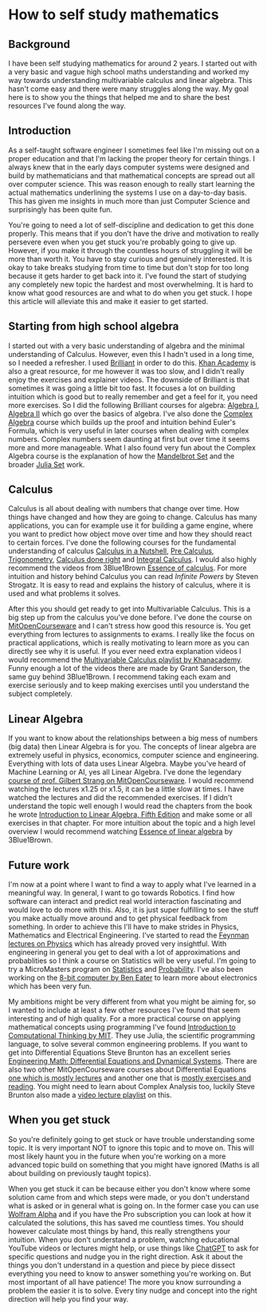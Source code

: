 <!--blog.modified_on="2024-1-3"-->
# How to self study mathematics

## Background

I have been self studying mathematics for around 2 years. I started out with a very basic and vague high school maths understanding and worked my way towards understanding multivariable calculus and linear algebra. This hasn't come easy and there were many struggles along the way. My goal here is to show you the things that helped me and to share the best resources I've found along the way.

## Introduction

As a self-taught software engineer I sometimes feel like I'm missing out on a proper education and that I'm lacking the proper theory for certain things. I always knew that in the early days computer systems were designed and build by mathematicians and that mathematical concepts are spread out all over computer science. This was reason enough to really start learning the actual mathematics underlining the systems I use on a day-to-day basis. This has given me insights in much more than just Computer Science and surprisingly has been quite fun. 

You're going to need a lot of self-discipline and dedication to get this done properly. This means that if you don't have the drive and motivation to really persevere even when you get stuck you're probably going to give up. However, if you make it through the countless hours of struggling it will be more than worth it. You have to stay curious and genuinely interested. It is okay to take breaks studying from time to time but don't stop for too long because it gets harder to get back into it. I've found the start of studying any completely new topic the hardest and most overwhelming. It is hard to know what good resources are and what to do when you get stuck. I hope this article will alleviate this and make it easier to get started.

## Starting from high school algebra

I started out with a very basic understanding of algebra and the minimal understanding of Calculus. However, even this I hadn't used in a long time, so I needed a refresher. I used [Brilliant](https://brilliant.org/home/) in order to do this. [Khan Academy](https://www.khanacademy.org/) is also a great resource, for me however it was too slow, and I didn't really enjoy the exercises and explainer videos. The downside of Brilliant is that sometimes it was going a little bit too fast. It focuses a lot on building intuition which is good but to really remember and get a feel for it, you need more exercises. So I did the following Brilliant courses for algebra: [Algebra I](https://brilliant.org/courses/algebra-extensions/), [Algebra II](https://brilliant.org/courses/graphing-and-modeling/) which go over the basics of algebra. I've also done the [Complex Algebra](https://brilliant.org/courses/complex-algebra/) course which builds up the proof and intuition behind Euler's Formula, which is very useful in later courses when dealing with complex numbers. Complex numbers seem daunting at first but over time it seems more and more manageable. What I also found very fun about the Complex Algebra course is the explanation of how the [Mandelbrot Set](https://en.wikipedia.org/wiki/Mandelbrot_set) and the broader [Julia Set](https://en.wikipedia.org/wiki/Julia_set) work. 

## Calculus

Calculus is all about dealing with numbers that change over time. 
How things have changed and how they are going to change. 
Calculus has many applications, you can for example use it for building a game engine, where you want to predict how object move over time and how they should react to certain forces. 
I've done the following courses for the fundamental understanding of calculus [Calculus in a Nutshell](https://brilliant.org/courses/calculus-nutshell/), [Pre Calculus](https://brilliant.org/courses/pre-calculus/), [Trigonometry](https://brilliant.org/courses/trigonometry/), [Calculus done right](https://brilliant.org/courses/calculus-fundamentals/) and [Integral Calculus](https://brilliant.org/courses/calculus-ii/). 
I would also highly recommend the videos from 3Blue1Brown [Essence of calculus](https://www.youtube.com/playlist?list=PLZHQObOWTQDMsr9K-rj53DwVRMYO3t5Yr). 
For more intuition and history behind Calculus you can read *Infinite Powers* by Steven Strogatz. 
It is easy to read and explains the history of calculus, where it is used and what problems it solves.

After this you should get ready to get into Multivariable Calculus. This is a big step up from the calculus you've done before. I've done the course on [MitOpenCourseware](https://ocw.mit.edu/courses/18-02sc-multivariable-calculus-fall-2010/pages/syllabus/) and I can't stress how good this resource is. You get everything from lectures to assignments to exams. I really like the focus on practical applications, which is really motivating to learn more as you can directly see why it is useful. If you ever need extra explanation videos I would recommend the [Multivariable Calculus playlist by Khanacademy](https://www.youtube.com/playlist?list=PLSQl0a2vh4HC5feHa6Rc5c0wbRTx56nF7). Funny enough a lot of the videos there are made by Grant Sanderson, the same guy behind 3Blue1Brown. I recommend taking each exam and exercise seriously and to keep making exercises until you understand the subject completely.

## Linear Algebra

If you want to know about the relationships between a big mess of numbers (big data) then Linear Algebra is for you. The concepts of linear algebra are extremely useful in physics, economics, computer science and engineering. Everything with lots of data uses Linear Algebra. Maybe you've heard of Machine Learning or AI, yes all Linear Algebra. I've done the legendary [course of prof. Gilbert Strang on MitOpenCourseware](https://ocw.mit.edu/courses/18-06sc-linear-algebra-fall-2011/pages/syllabus/). I would recommend watching the lectures x1.25 or x1.5, it can be a little slow at times. I have watched the lectures and did the recommended exercises. If I didn't understand the topic well enough I would read the chapters from the book he wrote [Introduction to Linear Algebra, Fifth Edition](https://dokumen.pub/qdownload/introduction-to-linear-algebra-fifth-edition-5nbsped-0980232775-9780980232776.html) and make some or all exercises in that chapter. For more intuition about the topic and a high level overview I would recommend watching [Essence of linear algebra](https://www.youtube.com/playlist?list=PLZHQObOWTQDPD3MizzM2xVFitgF8hE_ab) by 3Blue1Brown.

## Future work

I'm now at a point where I want to find a way to apply what I've learned in a meaningful way. In general, I want to go towards Robotics. I find how software can interact and predict real world interaction fascinating and would love to do more with this. Also, it is just super fulfilling to see the stuff you make actually move around and to get physical feedback from something. In order to achieve this I'll have to make strides in Physics, Mathematics and Electrical Engineering. I've started to read the [Feynman lectures on Physics](https://www.feynmanlectures.caltech.edu/) which has already proved very insightful. With engineering in general you get to deal with a lot of approximations and probablities so I think a course on Statistics will be very useful. I'm going to try a MicroMasters program on [Statistics](https://www.edx.org/learn/statistics/massachusetts-institute-of-technology-fundamentals-of-statistics) and [Probability](https://www.edx.org/learn/probability/massachusetts-institute-of-technology-probability-the-science-of-uncertainty-and-data). I've also been working on the [8-bit computer by Ben Eater](https://eater.net/8bit) to learn more about electronics which has been very fun. 

My ambitions might be very different from what you might be aiming for, so I wanted to include at least a few other resources I've found that seem interesting and of high quality. 
For a more practical course on applying mathematical concepts using programming I've found [Introduction to Computational Thinking by MIT](https://computationalthinking.mit.edu/Fall20/lecture1/). They use Julia, the scientific programming language, to solve several common engineering problems.
If you want to get into Differential Equations Steve Brunton has an excellent series [Engineering Math: Differential Equations and Dynamical Systems](https://www.youtube.com/playlist?list=PLMrJAkhIeNNTYaOnVI3QpH7jgULnAmvPA). There are also two other MitOpenCourseware courses about Differential Equations [one which is mostly lectures](https://ocw.mit.edu/courses/res-18-009-learn-differential-equations-up-close-with-gilbert-strang-and-cleve-moler-fall-2015/pages/video-series-overview/) and another one that is [mostly exercises and reading](https://ocw.mit.edu/courses/18-03sc-differential-equations-fall-2011/pages/syllabus/). You might need to learn about Complex Analysis too, luckily Steve Brunton also made a [video lecture playlist](https://www.youtube.com/playlist?list=PLMrJAkhIeNNQBRslPb7I0yTnES981R8Cg) on this.

## When you get stuck

So you're definitely going to get stuck or have trouble understanding some topic. It is very important NOT to ignore this topic and to move on. This will most likely haunt you in the future when you're working on a more advanced topic build on something that you might have ignored (Maths is all about building on previously taught topics).

When you get stuck it can be because either you don't know where some solution came from and which steps were made, or you don't understand what is asked or in general what is going on. In the former case you can use [Wolfram Alpha](https://www.wolframalpha.com/) and if you have the Pro subscription you can look at how it calculated the solutions, this has saved me countless times. You should however calculate most things by hand, this really strengthens your intuition. When you don't understand a problem, watching educational YouTube videos or lectures might help, or use things like [ChatGPT](https://chat.openai.com/) to ask for specific questions and nudge you in the right direction. Ask it about the things you don't understand in a question and piece by piece dissect everything you need to know to answer something you're working on. But most important of all have patience! The more you know surrounding a problem the easier it is to solve. Every tiny nudge and concept into the right direction will help you find your way.
